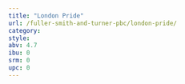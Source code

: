 ```yaml
---
title: "London Pride"
url: /fuller-smith-and-turner-pbc/london-pride/
category: 
style: 
abv: 4.7
ibu: 0
srm: 0
upc: 0
---
```



